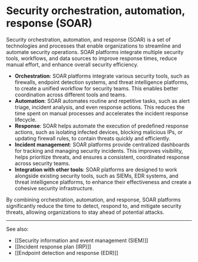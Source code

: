 
# Security orchestration, automation, response (SOAR)

Security orchestration, automation, and response (SOAR) is a set of technologies and processes that enable organizations to streamline and automate security operations. SOAR platforms integrate multiple security tools, workflows, and data sources to improve response times, reduce manual effort, and enhance overall security efficiency.

- **Orchestration**: SOAR platforms integrate various security tools, such as firewalls, endpoint detection systems, and threat intelligence platforms, to create a unified workflow for security teams. This enables better coordination across different tools and teams.
- **Automation**: SOAR automates routine and repetitive tasks, such as alert triage, incident analysis, and even response actions. This reduces the time spent on manual processes and accelerates the incident response lifecycle.
- **Response**: SOAR helps automate the execution of predefined response actions, such as isolating infected devices, blocking malicious IPs, or updating firewall rules, to contain threats quickly and efficiently.
- **Incident management**: SOAR platforms provide centralized dashboards for tracking and managing security incidents. This improves visibility, helps prioritize threats, and ensures a consistent, coordinated response across security teams.
- **Integration with other tools**: SOAR platforms are designed to work alongside existing security tools, such as SIEMs, EDR systems, and threat intelligence platforms, to enhance their effectiveness and create a cohesive security infrastructure.

By combining orchestration, automation, and response, SOAR platforms significantly reduce the time to detect, respond to, and mitigate security threats, allowing organizations to stay ahead of potential attacks.

---

See also:

- [[Security information and event management (SIEM)]]
- [[Incident response plan (IRP)]]
- [[Endpoint detection and response (EDR)]]
